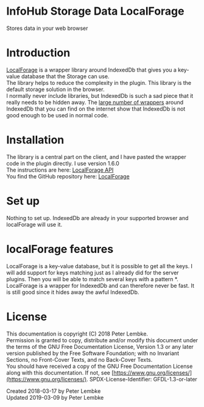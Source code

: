 # InfoHub Storage Data LocalForage

Stores data in your web browser

# Introduction

<a href="https://localforage.github.io/localForage/" target="_blank">LocalForage</a> is a wrapper library around
IndexedDb that gives you a key-value database that the Storage can use.  
The library helps to reduce the complexity in the plugin. This library is the default storage solution in the browser.  
I normally never include libraries, but IndexedDb is such a sad piece that it really needs to be hidden away.
The <a href="https://developers.google.com/web/fundamentals/instant-and-offline/web-storage/offline-for-pwa" target="_blank">
large number of wrappers</a> around IndexedDb that you can find on the internet show that IndexedDb is not good enough
to be used in normal code.

# Installation

The library is a central part on the client, and I have pasted the wrapper code in the plugin directly. I use version
1.6.0  
The instructions are here: <a href="https://localforage.github.io/localForage/" target="_blank">LocalForage API</a>  
You find the GitHub repository here: <a href="https://github.com/localForage/localForage" target="_blank">
LocalForage</a>

# Set up

Nothing to set up. IndexedDb are already in your supported browser and localForage will use it.

# localForage features

LocalForage is a key-value database, but it is possible to get all the keys. I will add support for keys matching just as
I already did for the server plugins. Then you will be able to match several keys with a pattern *.  
LocalForage is a wrapper for IndexedDb and can therefore never be fast. It is still good since it hides away the awful
IndexedDb.

# License

This documentation is copyright (C) 2018 Peter Lembke.  
Permission is granted to copy, distribute and/or modify this document under the terms of the GNU Free Documentation
License, Version 1.3 or any later version published by the Free Software Foundation; with no Invariant Sections, no
Front-Cover Texts, and no Back-Cover Texts.  
You should have received a copy of the GNU Free Documentation License along with this documentation. If not,
see [https://www.gnu.org/licenses/](https://www.gnu.org/licenses/). SPDX-License-Identifier: GFDL-1.3-or-later

Created 2018-03-17 by Peter Lembke  
Updated 2019-03-09 by Peter Lembke  
